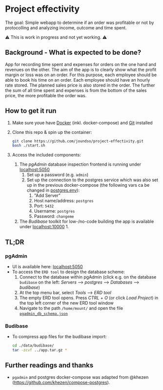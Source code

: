# Project effectivity

The goal: Simple webapp to determine if an order was profitable or not by protocolling and analyzing income, outcome and time spent.

⚠️ This is work in progress and not yet working. ⚠️

## Background - What is expected to be done?

App for recording time spent and expenses for orders on the one hand and revenues on the other. The aim of the app is to clearly show what the profit margin or loss was on an order. For this purpose, each employee should be able to book his time on an order. Each employee should have an hourly rate stored. The planned sales price is also stored in the order. The further the sum of all time spent and expenses is from the bottom of the sales price, the more profitable the order was.

## How to get it run

1. Make sure youe have [Docker](https://docs.docker.com/get-docker/) (inkl. docker-compose) and [Git](https://git-scm.com/book/en/v2/Getting-Started-Installing-Git) installed
2. Clone this repo & spin up the container:

    ```bash
    git clone https://github.com/joundso/project-effectivity.git
    bash ./start.sh
    ```

3. Access the included components:
   1. The *pgAdmin* database inspection frontend is running under [localhost:5050](http://localhost:5050/)
      1. Set up a password (e.g. `admin`)
      2. Set up the connection to the postgres service which was also set up in the previous docker-compose (the following vars ca be changed in [postgres.env](./docker/postgres.env)):
         1. "Add Server"
         2. Host name/address: `postgres`
         3. Port: `5432`
         4. Username: `postgres`
         5. Password: `changeme`
   2. The *Budibase* toolkit for low-/no-code building the app is available under [localhost:10000](http://localhost:10000/)
      1. 

## TL;DR

### pgAdmin

- UI is available here: [localhost:5050](http://localhost:5050/)
- To access the `ERD tool` to design the database scheme:
  1. Connect to the database within pgAdmin (click e.g. on the database `budibase` on the left: *Servers* --> *postgres* --> *Databases* --> *budibase*)
  2. At the top menu bar, select *Tools* --> *ERD tool*
  3. The empty ERD tool opens. Press *CTRL* + *O* (or click *Load Project*) in the top left corner of the new ERD tool window
  4. Navigate to the path `/home/mount/` and open the file [`pgadmin_db_schema.json`](./data/db/pgadmin_db_schema.json)

### Budibase

- To compress app files for the budibase import:

    ```bash
    cd ./data/budibase/
    tar -zcvf ../app.tar.gz *
    ```

## Further readings and thanks

- `pgadmin` and postgres docker-compose was adapted from @khezen (<https://github.com/khezen/compose-postgres>).
